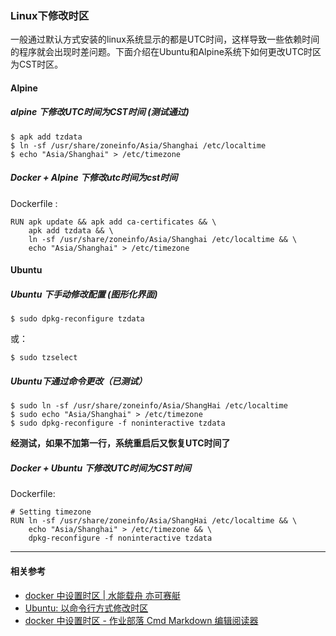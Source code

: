 ### Linux下修改时区

一般通过默认方式安装的linux系统显示的都是UTC时间，这样导致一些依赖时间的程序就会出现时差问题。下面介绍在Ubuntu和Alpine系统下如何更改UTC时区为CST时区。

#### Alpine

##### alpine 下修改UTC时间为CST时间 (测试通过)

```
$ apk add tzdata 
$ ln -sf /usr/share/zoneinfo/Asia/Shanghai /etc/localtime 
$ echo "Asia/Shanghai" > /etc/timezone
```

##### Docker + Alpine 下修改utc时间为cst时间

Dockerfile :

```
RUN apk update && apk add ca-certificates && \
    apk add tzdata && \
    ln -sf /usr/share/zoneinfo/Asia/Shanghai /etc/localtime && \
    echo "Asia/Shanghai" > /etc/timezone
```

#### Ubuntu

##### Ubuntu 下手动修改配置 (图形化界面)

```
$ sudo dpkg-reconfigure tzdata
```

或：

```
$ sudo tzselect
```

##### Ubuntu下通过命令更改（已测试）

```
$ sudo ln -sf /usr/share/zoneinfo/Asia/ShangHai /etc/localtime
$ sudo echo "Asia/Shanghai" > /etc/timezone
$ sudo dpkg-reconfigure -f noninteractive tzdata
```

**经测试，如果不加第一行，系统重启后又恢复UTC时间了** 

##### Docker + Ubuntu 下修改UTC时间为CST时间

Dockerfile:

```
# Setting timezone
RUN ln -sf /usr/share/zoneinfo/Asia/ShangHai /etc/localtime && \
	echo "Asia/Shanghai" > /etc/timezone && \
	dpkg-reconfigure -f noninteractive tzdata
```

***

#### 相关参考

* [docker 中设置时区 | 水能载舟 亦可赛艇](https://lengzzz.com/note/timezone-in-docker)
* [Ubuntu: 以命令行方式修改时区](https://lesca.me/archives/set-timezone-with-command-line-on-ubuntu.html)
* [docker 中设置时区 - 作业部落 Cmd Markdown 编辑阅读器](https://www.zybuluo.com/zwh8800/note/337111)
